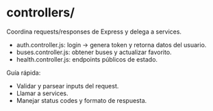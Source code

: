 # controllers/
Coordina requests/responses de Express y delega a services.

- auth.controller.js: login → genera token y retorna datos del usuario.
- buses.controller.js: obtener buses y actualizar favorito.
- health.controller.js: endpoints públicos de estado.

Guía rápida:
- Validar y parsear inputs del request.
- Llamar a services.
- Manejar status codes y formato de respuesta.
